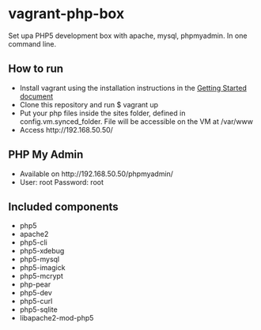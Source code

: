 vagrant-php-box
===============

Set upa PHP5 development box with apache, mysql, phpmyadmin. In one command line.


<h2>How to run</h2>

<ul>
  <li>
    Install vagrant using the installation instructions in the 
    <a href="http://docs.vagrantup.com/v2/installation/" /target="_blank">Getting Started document</a>
  </li>
  <li>Clone this repository and run $ vagrant up</li>
  <li>Put your php files inside the sites folder, defined in config.vm.synced_folder. File will be accessible on the VM at /var/www</li>
  <li>Access http://192.168.50.50/ </li>
</ul>

<h2>PHP My Admin</h2>
<ul>
  <li>Available on http://192.168.50.50/phpmyadmin/</li>
  <li>User: root Password: root</li>
</ul>


<h2>Included components</h2>

<ul>
  <li>php5</li>
  <li>apache2</li>
  <li>php5-cli</li>
  <li>php5-xdebug</li>
  <li>php5-mysql</li>
  <li>php5-imagick</li>
  <li>php5-mcrypt</li>
  <li>php-pear</li>
  <li>php5-dev</li>
  <li>php5-curl</li>
  <li>php5-sqlite</li>
  <li>libapache2-mod-php5</li>
</ul>

